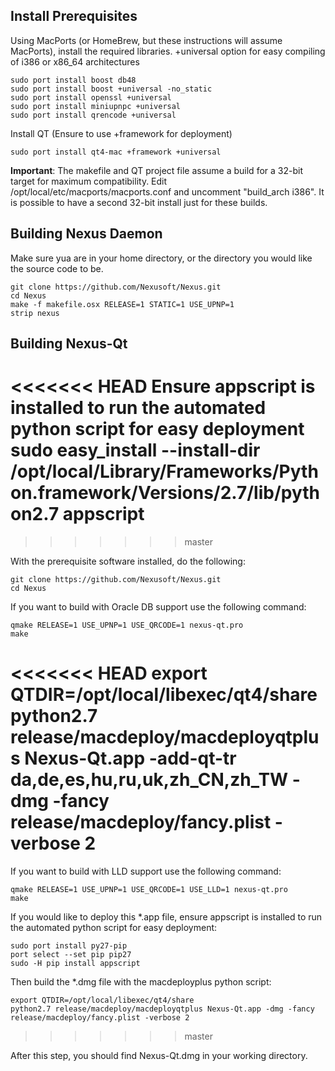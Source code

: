 ## Install Prerequisites

Using MacPorts (or HomeBrew, but these instructions will assume MacPorts), install the required libraries. +universal option for easy compiling of i386 or x86_64 architectures

    sudo port install boost db48
    sudo port install boost +universal -no_static
    sudo port install openssl +universal
    sudo port install miniupnpc +universal 
    sudo port install qrencode +universal

Install QT (Ensure to use +framework for deployment)

    sudo port install qt4-mac +framework +universal

**Important**: The makefile and QT project file assume a build for a 32-bit target for maximum compatibility. Edit /opt/local/etc/macports/macports.conf and uncomment "build_arch i386". It is possible to have a second 32-bit install just for these builds.

## Building Nexus Daemon

Make sure yua are in your home directory, or the directory you would like the source code to be.

    git clone https://github.com/Nexusoft/Nexus.git
    cd Nexus
    make -f makefile.osx RELEASE=1 STATIC=1 USE_UPNP=1
    strip nexus

## Building Nexus-Qt
<<<<<<< HEAD
Ensure appscript is installed to run the automated python script for easy deployment
	sudo easy_install --install-dir /opt/local/Library/Frameworks/Python.framework/Versions/2.7/lib/python2.7 appscript
=======
>>>>>>> master

With the prerequisite software installed, do the following:

    git clone https://github.com/Nexusoft/Nexus.git
    cd Nexus
    
If you want to build with Oracle DB support use the following command:

    qmake RELEASE=1 USE_UPNP=1 USE_QRCODE=1 nexus-qt.pro
    make
<<<<<<< HEAD
    export QTDIR=/opt/local/libexec/qt4/share
    python2.7 release/macdeploy/macdeployqtplus Nexus-Qt.app -add-qt-tr da,de,es,hu,ru,uk,zh_CN,zh_TW -dmg -fancy release/macdeploy/fancy.plist -verbose 2
=======
    
If you want to build with LLD support use the following command:

	qmake RELEASE=1 USE_UPNP=1 USE_QRCODE=1 USE_LLD=1 nexus-qt.pro
	make
	
If you would like to deploy this *.app file, ensure appscript is installed to run the automated python script for easy deployment:
	
	sudo port install py27-pip
	port select --set pip pip27
	sudo -H pip install appscript
	
Then build the *.dmg file with the macdeployplus python script:

	export QTDIR=/opt/local/libexec/qt4/share
	python2.7 release/macdeploy/macdeployqtplus Nexus-Qt.app -dmg -fancy release/macdeploy/fancy.plist -verbose 2
>>>>>>> master

After this step, you should find Nexus-Qt.dmg in your working directory.
